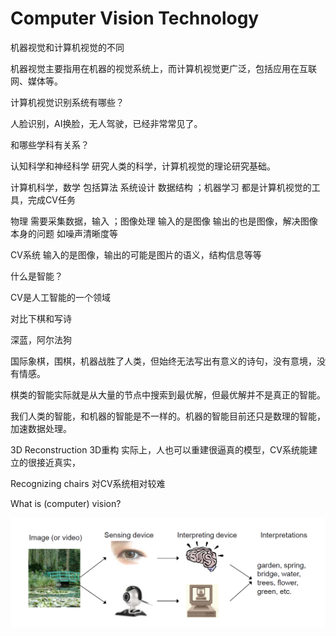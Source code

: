 # Computer Vision Technology

机器视觉和计算机视觉的不同

机器视觉主要指用在机器的视觉系统上，而计算机视觉更广泛，包括应用在互联网、媒体等。

计算机视觉识别系统有哪些？

人脸识别，AI换脸，无人驾驶，已经非常常见了。

和哪些学科有关系？

认知科学和神经科学 研究人类的科学，计算机视觉的理论研究基础。

计算机科学，数学 包括算法 系统设计 数据结构 ；机器学习 都是计算机视觉的工具，完成CV任务

物理 需要采集数据，输入 ；图像处理 输入的是图像 输出的也是图像，解决图像本身的问题 如噪声清晰度等

CV系统 输入的是图像，输出的可能是图片的语义，结构信息等等



什么是智能？

CV是人工智能的一个领域

对比下棋和写诗

深蓝，阿尔法狗

国际象棋，围棋，机器战胜了人类，但始终无法写出有意义的诗句，没有意境，没有情感。

棋类的智能实际就是从大量的节点中搜索到最优解，但最优解并不是真正的智能。

我们人类的智能，和机器的智能是不一样的。机器的智能目前还只是数理的智能，加速数据处理。



3D Reconstruction 3D重构 实际上，人也可以重建很逼真的模型，CV系统能建立的很接近真实，

Recognizing chairs 对CV系统相对较难



What is (computer) vision?

<img src="../Images/image-20210605105254979.png" alt="image-20210605105254979"  />

